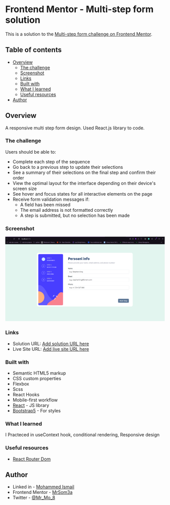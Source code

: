 # Frontend Mentor - Multi-step form solution

This is a solution to the [Multi-step form challenge on Frontend Mentor](https://www.frontendmentor.io/challenges/multistep-form-YVAnSdqQBJ).

## Table of contents

- [Overview](#overview)
  - [The challenge](#the-challenge)
  - [Screenshot](#screenshot)
  - [Links](#links)
  - [Built with](#built-with)
  - [What I learned](#what-i-learned)
  - [Useful resources](#useful-resources)
- [Author](#author)

## Overview

A responsive multi step form design.
Used React.js library to code.

### The challenge

Users should be able to:

- Complete each step of the sequence
- Go back to a previous step to update their selections
- See a summary of their selections on the final step and confirm their order
- View the optimal layout for the interface depending on their device's screen size
- See hover and focus states for all interactive elements on the page
- Receive form validation messages if:
  - A field has been missed
  - The email address is not formatted correctly
  - A step is submitted, but no selection has been made

### Screenshot

![](<./assets/images/Screenshot%20(99).png>)

### Links

- Solution URL: [Add solution URL here](https://your-solution-url.com)
- Live Site URL: [Add live site URL here](https://your-live-site-url.com)

### Built with

- Semantic HTML5 markup
- CSS custom properties
- Flexbox
- Scss
- React Hooks
- Mobile-first workflow
- [React](https://reactjs.org/) - JS library
- [Bootstrap5](https://getbootstrap.com/) - For styles

### What I learned

I Practeced in useContext hook, conditional rendering, Responsive design

### Useful resources

- [React Router Dom](https://reactrouter.com/en/main)

## Author

- Linked in - [Mohammed Ismail](https://www.linkedin.com/in/mohammed-ismail-som3a/)
- Frontend Mentor - [MrSom3a](https://www.frontendmentor.io/profile/Mr-Som3a)
- Twitter - [@Mr_Mo_8](https://x.com/Mr_Mo_8)
